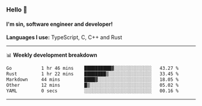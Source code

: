 ### Hello 👋
#### I'm sin, software engineer and developer!

**Languages I use:** TypeScript, C, C++ and Rust

---
📊 **Weekly development breakdown**

<!--START_SECTION:waka-->

```txt
Go           1 hr 46 mins    ██████████▓░░░░░░░░░░░░░░   43.27 %
Rust         1 hr 22 mins    ████████▒░░░░░░░░░░░░░░░░   33.45 %
Markdown     44 mins         ████▓░░░░░░░░░░░░░░░░░░░░   18.05 %
Other        12 mins         █▒░░░░░░░░░░░░░░░░░░░░░░░   05.02 %
YAML         0 secs          ░░░░░░░░░░░░░░░░░░░░░░░░░   00.16 %
```

<!--END_SECTION:waka-->

---

